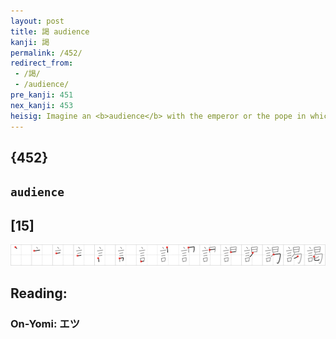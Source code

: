 ```yaml
---
layout: post
title: 謁 audience
kanji: 謁
permalink: /452/
redirect_from:
 - /謁/
 - /audience/
pre_kanji: 451
nex_kanji: 453
heisig: Imagine an <b>audience</b> with the emperor or the pope in which all those in attendance are sitting down, leaning against the wall, sleeping like our muchacho on <i>siesta</i> as the honorable host delivers his <i>speech</i>.
---
```


## {452}

## `audience`

## [15]

<div class="stroke"><img src="../images/E8AC81.png" /></div>

## Reading:

### On-Yomi: エツ
